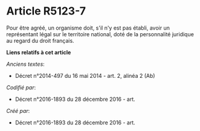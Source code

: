 # Article R5123-7

Pour être agréé, un organisme doit, s'il n'y est pas établi, avoir un représentant légal sur le territoire national, doté de
la personnalité juridique au regard du droit français.

**Liens relatifs à cet article**

_Anciens textes_:

  - Décret n°2014-497 du 16 mai 2014 - art. 2, alinéa 2 (Ab)

_Codifié par_:

  - Décret n°2016-1893 du 28 décembre 2016 - art.

_Créé par_:

  - Décret n°2016-1893 du 28 décembre 2016 - art.
